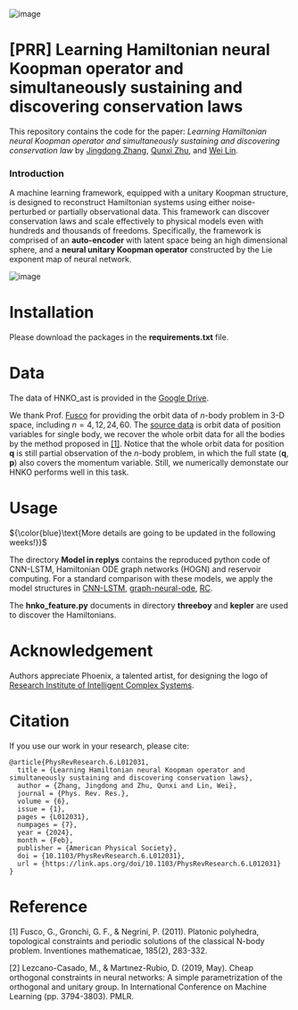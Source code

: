 
![image](https://github.com/jingddong-zhang/HNKO/blob/main/logo.jpg)

# [PRR] Learning Hamiltonian neural Koopman operator and simultaneously sustaining and discovering conservation laws
This repository contains the code for the paper: *Learning Hamiltonian neural Koopman operator and simultaneously sustaining and discovering conservation law* by [Jingdong Zhang](https://scholar.google.cz/citations?user=Bjo3nfwAAAAJ&hl=zh-CN&oi=ao), [Qunxi Zhu](https://scholar.google.cz/citations?user=45oFQD4AAAAJ&hl=zh-CN&oi=ao), and [Wei Lin](https://faculty.fudan.edu.cn/wlin/zh_CN/zdylm/652034/list/index.htm).

### Introduction

A machine learning framework, equipped with a unitary Koopman structure, is designed to reconstruct Hamiltonian systems using either noise-perturbed or partially observational data. This framework can discover conservation laws and scale effectively to physical models even with hundreds and thousands of freedoms. Specifically, the framework is comprised of an __auto-encoder__ with latent space being an high dimensional sphere, and a __neural unitary Koopman operator__ constructed by the Lie exponent map of neural network.


![image](https://github.com/jingddong-zhang/HNKO/blob/main/HNKO_sketch.png)


# Installation
Please download the packages in the **requirements.txt** file.

# Data
The data of HNKO_ast is provided in the [Google Drive](https://drive.google.com/file/d/1_4_n5GAD2jS-SqP-enf8S-5cI781qTZu/view?usp=sharing).

We thank Prof. [Fusco](https://www.math.unipd.it/en/department/people/giovanni.fusco/) for providing the orbit data of $n$-body problem in $3$-D space, including $n=4,12,24,60$. The [source data](http://adams.dm.unipi.it/~gronchi/nbody/) is orbit data of position variables for single body, we recover the whole orbit data for all the bodies by the method proposed in [[1]](https://link.springer.com/content/pdf/10.1007/s00222-010-0306-3.pdf). Notice that the whole orbit data for position $\mathbf{q}$ is still partial observation of the $n$-body problem, in which the full state $(\mathbf{q},\mathbf{p})$ also covers the momentum variable. Still, we numerically demonstate our HNKO performs well in this task. 

# Usage
${\color{blue}\text{More details are going to be updated in the following weeks!}}$

The directory **Model in replys** contains the reproduced python code of CNN-LSTM, Hamiltonian ODE graph networks (HOGN) and reservoir computing.
For a standard comparison with these models, we apply the model structures in [CNN-LSTM](https://github.com/ozancanozdemir/CNN-LSTM), [graph-neural-ode](https://github.com/jaketae/graph-neural-ode/tree/master), [RC](https://github.com/zhuqunxi/RC_Lorenz).

The **hnko_feature.py** documents in directory **threeboy** and **kepler** are used to discover the Hamiltonians.

# Acknowledgement
Authors appreciate Phoenix, a talented artist, for designing the logo of [Research Institute of Intelligent Complex Systems](https://iics.fudan.edu.cn/main.htm).

# Citation
If you use our work in your research, please cite:

```
@article{PhysRevResearch.6.L012031,  
  title = {Learning Hamiltonian neural Koopman operator and simultaneously sustaining and discovering conservation laws},  
  author = {Zhang, Jingdong and Zhu, Qunxi and Lin, Wei},  
  journal = {Phys. Rev. Res.},  
  volume = {6},  
  issue = {1},  
  pages = {L012031},  
  numpages = {7},  
  year = {2024},  
  month = {Feb},  
  publisher = {American Physical Society},  
  doi = {10.1103/PhysRevResearch.6.L012031},  
  url = {https://link.aps.org/doi/10.1103/PhysRevResearch.6.L012031}  
}
```

# Reference

[1] Fusco, G., Gronchi, G. F., & Negrini, P. (2011). Platonic polyhedra, topological constraints and periodic solutions of the classical N-body problem. Inventiones mathematicae, 185(2), 283-332.

[2] Lezcano-Casado, M., & Martınez-Rubio, D. (2019, May). Cheap orthogonal constraints in neural networks: A simple parametrization of the orthogonal and unitary group. In International Conference on Machine Learning (pp. 3794-3803). PMLR.
